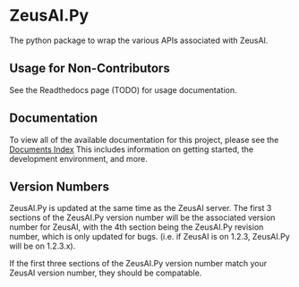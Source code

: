 # ZeusAI.Py
The python package to wrap the various APIs associated with ZeusAI.

## Usage for Non-Contributors
See the Readthedocs page (TODO) for usage documentation.

## Documentation
To view all of the available documentation for this project, please see the [Documents Index](INDEX.md)
This includes information on getting started, the development environment, and more.

## Version Numbers
ZeusAI.Py is updated at the same time as the ZeusAI server. The first 3 sections of the ZeusAI.Py version number will be the 
associated version number for ZeusAI, with the 4th section being the ZeusAI.Py revision number, which is only updated for bugs.
(i.e. if ZeusAI is on 1.2.3, ZeusAI.Py will be on 1.2.3.x).

If the first three sections of the ZeusAI.Py version number match your ZeusAI version number, they should be compatable.

